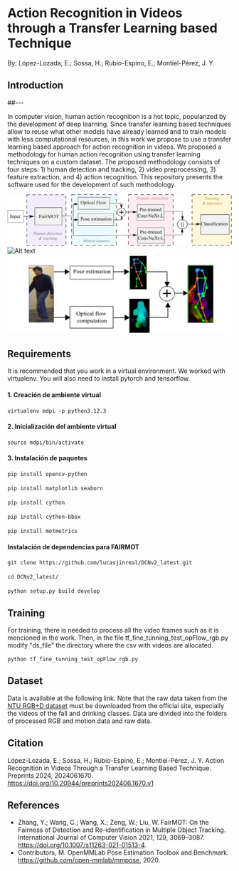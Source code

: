 # Action Recognition in Videos through a Transfer Learning based Technique 
By:  López-Lozada, E.; Sossa, H.; Rubio-Espino, E.; Montiel-Pérez, J. Y.

## Introduction 
##---


In computer vision, human action recognition is a hot topic, popularized by the development of deep learning. Since transfer learning based techniques allow to reuse what other models have already learned and to train models with less computational resources, in this work we propose to use a transfer learning based approach for action recognition in videos. We proposed a methodology for human action recognition using transfer learning techniques on a custom dataset. The proposed methodology consists of four steps: 1) human detection and tracking, 2) video preprocessing, 3) feature extraction, and 4) action recognition. This repository presents the software used for the development of such methodology.

<img title="Proposed method" alt="Alt text" src="/images/general_pipeline_proposed_method_mdpi.png">



<img title="Human tracking" alt="Alt text" src="/images/frame_cropped.png">

<img title="Human tracking" alt="Alt text" src="/images/preprocess.png">

## Requirements
It is recommended that you work in a virtual environment. We worked with virtualenv. You will also need to install pytorch and tensorflow.

#### 1. Creación de ambiente virtual 

    virtualenv mdpi -p python3.12.3 
     

#### 2. Inicialización del ambiente virtual 

    source mdpi/bin/activate
     

#### 3. Instalación de paquetes 

    pip install opencv-python 

    pip install matplotlib seaborn 

    pip install cython 

    pip install cython-bbox 

    pip install motmetrics

 
#### Instalación de dependencias para FAIRMOT 

    git clone https://github.com/lucasjinreal/DCNv2_latest.git 

    cd DCNv2_latest/ 

    python setup.py build develop

## Training
For training, there is needed to process all the video frames such as it is mencioned in the work. Then, in the file tf_fine_tunning_test_opFlow_rgb.py modify "ds_file" the directory where the csv with videos are allocated.

    python tf_fine_tunning_test_opFlow_rgb.py 

## Dataset
Data is available at the following link. Note that the raw data taken from the [NTU RGB+D dataset](https://rose1.ntu.edu.sg/dataset/actionRecognition/)  must be downloaded from the official site, especially the videos of the fall and drinking classes. Data are divided into the folders of processed RGB and motion data and raw data. 

## Citation 
López-Lozada, E.; Sossa, H.; Rubio-Espino, E.; Montiel-Pérez, J. Y. Action Recognition in Videos Through a Transfer Learning Based Technique. Preprints 2024, 2024061670. https://doi.org/10.20944/preprints202406.1670.v1

## References

- Zhang, Y.; Wang, C.; Wang, X.; Zeng, W.; Liu, W. FairMOT: On the Fairness of Detection and Re-identification in Multiple Object Tracking. International Journal of Computer Vision 2021, 129, 3069–3087. https://doi.org/10.1007/s11263-021-01513-4.
- Contributors, M. OpenMMLab Pose Estimation Toolbox and Benchmark. https://github.com/open-mmlab/mmpose, 2020. 
